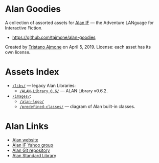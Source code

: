 # Alan Goodies

A collection of assorted assets for [Alan IF] — the Adventure LANguage for Interactive Fiction.

- https://github.com/tajmone/alan-goodies

Created by [Tristano Ajmone] on April 5, 2019.
License: each asset has its own license.

# Assets Index

- [`/libs/`](./libs) — legacy Alan Libraries:
    + [`/ALAN-Library_0.6/`][ALAN-Library_0.6] — ALAN Library v0.6.2.
- [`/images/`](./images):
    + [`/alan-logo/`](./images/alan-logo/)
    + [`/predefined-classes/`](./images/predefined-classes/) — diagram of Alan built-in classes.

# Alan Links

- [Alan website]
- [Alan IF Yahoo group]
- [Alan Git repository]
- [Alan Standard Library]

<!-----------------------------------------------------------------------------
                               REFERENCE LINKS                                
------------------------------------------------------------------------------>

<!-- Alan -->

[Alan]: https://www.alanif.se/ "Visit Alan website"
[Alan IF]: https://www.alanif.se/ "Visit Alan website"
[Alan website]: https://www.alanif.se/ "Visit Alan website"

[Alan IF Yahoo group]: https://groups.yahoo.com/neo/groups/alan-if/info "Visit the Alan IF group at Yahoo! Groups"
[Alan Git repository]: https://github.com/alan-if/alan/ "Visit Alan Git repository on GitHub"

[Alan Standard Library]: https://github.com/AnssiR66/AlanStdLib "Visit the official GitHub repo of Alan Standard Library"

<!-- people -->

[Tristano Ajmone]: https://github.com/tajmone "View Tristano Ajmone's GitHub profile"

<!-- project files & folders -->

[ALAN-Library_0.6]: ./libs/ALAN-Library_0.6/ "Navigate folder"


<!-- EOF -->